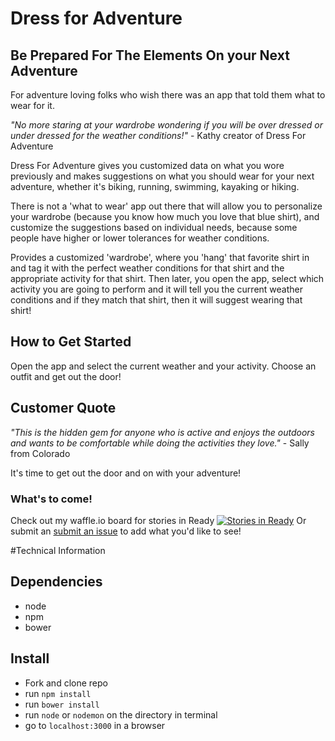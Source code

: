 # Dress for Adventure

## Be Prepared For The Elements On your Next Adventure ##
<!--Name the product in a way the reader (i.e. your target customers) will understand.-->
For adventure loving folks who wish there was an app that told them what to wear for it.

_"No more staring at your wardrobe wondering if you will be over dressed or under dressed for the weather conditions!"_  - Kathy creator of Dress For Adventure 
<!-- A quote from a spokesperson in your company.-->

<!--## Summary ##-->
Dress For Adventure gives you customized data on what you wore previously and makes suggestions on what you should wear for your next adventure, whether it's biking, running, swimming, kayaking or hiking.

<!--## Problem > Describe the problem your product solves. ##-->
There is not a 'what to wear' app out there that will allow you to personalize your wardrobe (because you know how much you love that blue shirt), and customize the suggestions based on individual needs, because some people have higher or lower tolerances for weather conditions.

<!--## Solution  > Describe how your product elegantly solves the problem. ##-->
Provides a customized 'wardrobe', where you 'hang' that favorite shirt in and tag it with the perfect weather conditions for that shirt and the appropriate activity for that shirt. Then later, you open the app, select which activity you are going to perform and it will tell you the current weather conditions and if they match that shirt, then it will suggest wearing that shirt!

## How to Get Started ##
Open the app and select the current weather and your activity. Choose an outfit and get out the door!
<!-- Describe how easy it is to get started.-->

## Customer Quote ##
_"This is the hidden gem for anyone who is active and enjoys the outdoors and wants to be comfortable while doing the activities they love."_ - Sally from Colorado
<!-- Provide a quote from a hypothetical customer that describes how they experienced the benefit.-->


<!--## Closing and Call to Action ##-->
It's time to get out the door and on with your adventure!

### What's to come!
Check out my waffle.io board for stories in Ready [![Stories in Ready](https://badge.waffle.io/kathy-ems/adventure_wear.svg?label=ready&title=Ready)](http://waffle.io/kathy-ems/adventure_wear)
Or submit an [submit an issue](https://github.com/kathy-ems/adventure_wear/issues) to add what you'd like to see!

#Technical Information
## Dependencies
- node
- npm
- bower

## Install
- Fork and clone repo
- run `npm install`
- run `bower install`
- run `node` or `nodemon` on the directory in terminal
- go to `localhost:3000` in a browser





